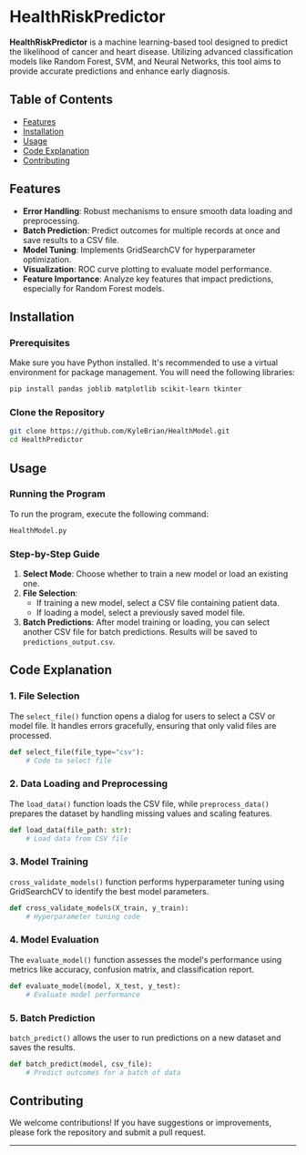 

# HealthRiskPredictor


**HealthRiskPredictor** is a machine learning-based tool designed to predict the likelihood of cancer and heart disease. Utilizing advanced classification models like Random Forest, SVM, and Neural Networks, this tool aims to provide accurate predictions and enhance early diagnosis. 

## Table of Contents

- [Features](#features)
- [Installation](#installation)
- [Usage](#usage)
- [Code Explanation](#code-explanation)
- [Contributing](#contributing)


## Features

- **Error Handling**: Robust mechanisms to ensure smooth data loading and preprocessing.
- **Batch Prediction**: Predict outcomes for multiple records at once and save results to a CSV file.
- **Model Tuning**: Implements GridSearchCV for hyperparameter optimization.
- **Visualization**: ROC curve plotting to evaluate model performance.
- **Feature Importance**: Analyze key features that impact predictions, especially for Random Forest models.

## Installation

### Prerequisites

Make sure you have Python installed. It's recommended to use a virtual environment for package management. You will need the following libraries:

```bash
pip install pandas joblib matplotlib scikit-learn tkinter
```

### Clone the Repository

```bash
git clone https://github.com/KyleBrian/HealthModel.git
cd HealthPredictor
```

## Usage

### Running the Program

To run the program, execute the following command:

```bash
HealthModel.py
```

### Step-by-Step Guide

1. **Select Mode**: Choose whether to train a new model or load an existing one.
2. **File Selection**: 
   - If training a new model, select a CSV file containing patient data.
   - If loading a model, select a previously saved model file.
3. **Batch Predictions**: After model training or loading, you can select another CSV file for batch predictions. Results will be saved to `predictions_output.csv`.

## Code Explanation

### 1. File Selection

The `select_file()` function opens a dialog for users to select a CSV or model file. It handles errors gracefully, ensuring that only valid files are processed.

```python
def select_file(file_type="csv"):
    # Code to select file
```

### 2. Data Loading and Preprocessing

The `load_data()` function loads the CSV file, while `preprocess_data()` prepares the dataset by handling missing values and scaling features.

```python
def load_data(file_path: str):
    # Load data from CSV file
```

### 3. Model Training

`cross_validate_models()` function performs hyperparameter tuning using GridSearchCV to identify the best model parameters.

```python
def cross_validate_models(X_train, y_train):
    # Hyperparameter tuning code
```

### 4. Model Evaluation

The `evaluate_model()` function assesses the model's performance using metrics like accuracy, confusion matrix, and classification report.

```python
def evaluate_model(model, X_test, y_test):
    # Evaluate model performance
```

### 5. Batch Prediction

`batch_predict()` allows the user to run predictions on a new dataset and saves the results.

```python
def batch_predict(model, csv_file):
    # Predict outcomes for a batch of data
```

## Contributing

We welcome contributions! If you have suggestions or improvements, please fork the repository and submit a pull request.



---

